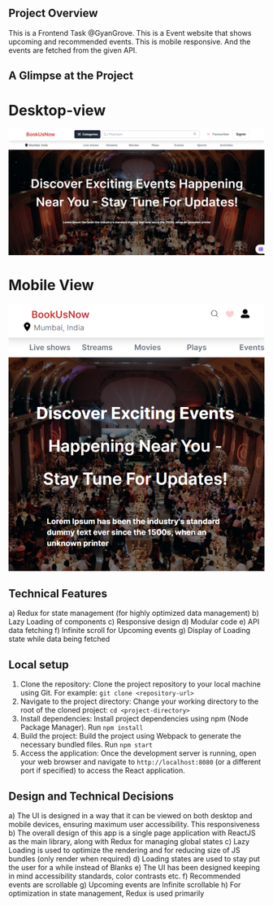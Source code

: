 ## Project Overview
This is a Frontend Task @GyanGrove. This is a Event website that shows upcoming and recommended events. This is mobile responsive. And the events are fetched from the given API.

## A Glimpse at the Project 

# Desktop-view
![alt text](image.png)

# Mobile View
![alt text](image-1.png)

## Technical Features
a) Redux for state management (for highly optimized data management)
b) Lazy Loading of components
c) Responsive design
d) Modular code
e) API data fetching
f) Infinite scroll for Upcoming events
g) Display of Loading state while data being fetched

## Local setup
1) Clone the repository:
    Clone the project repository to your local machine using Git. For example:
    `git clone <repository-url>`
2) Navigate to the project directory:
    Change your working directory to the root of the cloned project:
    `cd <project-directory>`
3) Install dependencies:
    Install project dependencies using npm (Node Package Manager). Run
    `npm install`
4) Build the project:
   Build the project using Webpack to generate the necessary bundled files. Run
   `npm start`
5) Access the application:
    Once the development server is running, open your web browser and navigate to `http://localhost:8080` (or a different port if specified) to access the React application.

## Design and Technical Decisions
a) The UI is designed in a way that it can be viewed on both desktop and mobile devices, ensuring maximum user accessibility. This responsiveness
b) The overall design of this app is a single page application with ReactJS as the main library, along with Redux for managing global states
c) Lazy Loading is used to optimize the rendering and for reducing size of JS bundles (only render when required)
d) Loading states are used to stay put the user for a while instead of Blanks
e) The UI has been designed keeping in mind accessibility standards, color contrasts etc.
f) Recommended events are scrollable
g) Upcoming events are Infinite scrollable
h) For optimization in state management, Redux is used primarily



